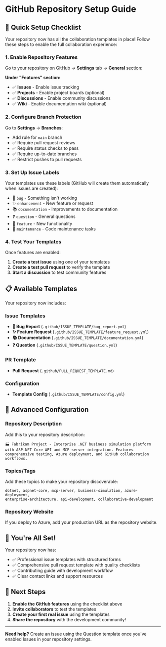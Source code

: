# GitHub Repository Setup Guide

## 🎯 Quick Setup Checklist

Your repository now has all the collaboration templates in place! Follow these steps to enable the full collaboration experience:

### 1. Enable Repository Features
Go to your repository on GitHub → **Settings** tab → **General** section:

**Under "Features" section:**
- ✅ **Issues** - Enable issue tracking
- ✅ **Projects** - Enable project boards (optional)
- ✅ **Discussions** - Enable community discussions
- ✅ **Wiki** - Enable documentation wiki (optional)

### 2. Configure Branch Protection
Go to **Settings** → **Branches**:
- Add rule for `main` branch
- ✅ Require pull request reviews
- ✅ Require status checks to pass
- ✅ Require up-to-date branches
- ✅ Restrict pushes to pull requests

### 3. Set Up Issue Labels
Your templates use these labels (GitHub will create them automatically when issues are created):
- 🐛 `bug` - Something isn't working
- ✨ `enhancement` - New feature or request
- 📚 `documentation` - Improvements to documentation
- ❓ `question` - General questions
- 🚀 `feature` - New functionality
- 🔧 `maintenance` - Code maintenance tasks

### 4. Test Your Templates
Once features are enabled:
1. **Create a test issue** using one of your templates
2. **Create a test pull request** to verify the template
3. **Start a discussion** to test community features

## 📋 Available Templates

Your repository now includes:

### Issue Templates
- **🐛 Bug Report** (`.github/ISSUE_TEMPLATE/bug_report.yml`)
- **✨ Feature Request** (`.github/ISSUE_TEMPLATE/feature_request.yml`) 
- **📚 Documentation** (`.github/ISSUE_TEMPLATE/documentation.yml`)
- **❓ Question** (`.github/ISSUE_TEMPLATE/question.yml`)

### PR Template
- **Pull Request** (`.github/PULL_REQUEST_TEMPLATE.md`)

### Configuration
- **Template Config** (`.github/ISSUE_TEMPLATE/config.yml`)

## 🔧 Advanced Configuration

### Repository Description
Add this to your repository description:
```
🏭 Fabrikam Project - Enterprise .NET business simulation platform with ASP.NET Core API and MCP server integration. Features comprehensive testing, Azure deployment, and GitHub collaboration workflows.
```

### Topics/Tags
Add these topics to make your repository discoverable:
```
dotnet, aspnet-core, mcp-server, business-simulation, azure-deployment, 
enterprise-architecture, api-development, collaborative-development
```

### Repository Website
If you deploy to Azure, add your production URL as the repository website.

## 🎉 You're All Set!

Your repository now has:
- ✅ Professional issue templates with structured forms
- ✅ Comprehensive pull request template with quality checklists
- ✅ Contributing guide with development workflow
- ✅ Clear contact links and support resources

## 🚀 Next Steps

1. **Enable the GitHub features** using the checklist above
2. **Invite collaborators** to test the templates
3. **Create your first real issue** using the templates
4. **Share the repository** with the development community!

---

**Need help?** Create an issue using the Question template once you've enabled Issues in your repository settings.
